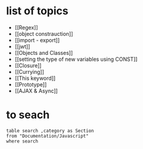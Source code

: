 # list of topics
- [[Regex]]
- [[object constrauction]]
- [[import - export]]  
- [[jwt]] 
- [[Objects and Classes]] 
- [[setting the type of new variables using CONST]] 
- [[Closure]] 
- [[Currying]] 
- [[This keyword]] 
- [[Prototype]] 
- [[AJAX & Async]] 

# to seach
```dataview
table search ,category as Section
from "Documentation/Javascript"
where search
```
